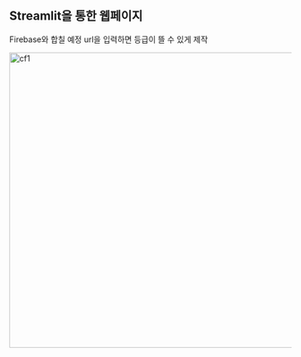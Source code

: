 ## Streamlit을 통한 웹페이지

Firebase와 합칠 예정
url을 입력하면 등급이 뜰 수 있게 제작

<img width="528" alt="cf1" src="https://github.com/Carbon6-Free/StreamlitStudy/assets/147595460/2d5201c7-c1a0-415f-a29a-6f08fc903fa9">
